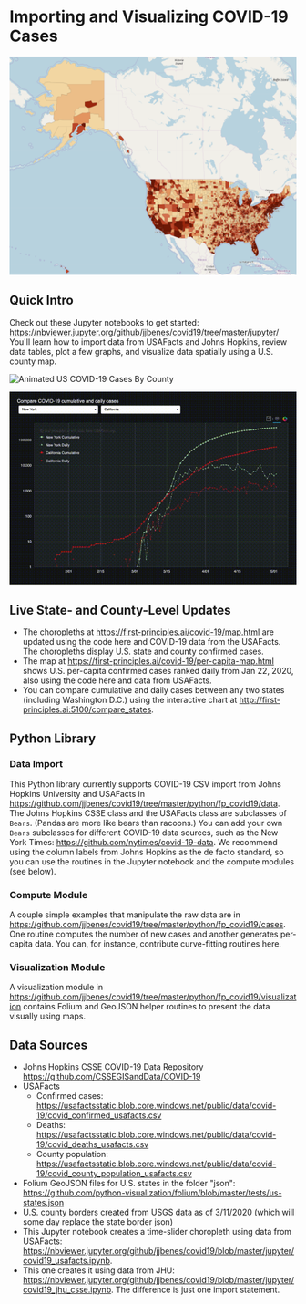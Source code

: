 # Importing and Visualizing COVID-19 Cases
![US COVID-19 Cases By County](images/us_map.png)

## Quick Intro

Check out these Jupyter notebooks to get started:
https://nbviewer.jupyter.org/github/jjbenes/covid19/tree/master/jupyter/
You'll learn how to import data from USAFacts and Johns Hopkins, review data tables, plot a few graphs,
and visualize data spatially using a U.S. county map.

![Animated US COVID-19 Cases By County](images/animated_choropleth.gif)

![Animated US COVID-19 State Compare](images/animated_compare_states.gif)

## Live State- and County-Level Updates
* The choropleths at https://first-principles.ai/covid-19/map.html are updated using the code here and COVID-19 data from the USAFacts. The choropleths display U.S. state and county confirmed cases.
* The map at https://first-principles.ai/covid-19/per-capita-map.html shows U.S. per-capita confirmed cases ranked daily from Jan 22, 2020, also using the code here and data from USAFacts.
* You can compare cumulative and daily cases between any two states
  (including Washington D.C.) using the interactive chart at
  http://first-principles.ai:5100/compare_states.

## Python Library
### Data Import

This Python library currently supports COVID-19 CSV import from Johns Hopkins University and USAFacts
in https://github.com/jjbenes/covid19/tree/master/python/fp_covid19/data.
The Johns Hopkins CSSE class and the USAFacts class are subclasses of `Bears`.
(Pandas are more like bears than racoons.)
You can add your own `Bears` subclasses for different COVID-19 data sources, such as
the New York Times: https://github.com/nytimes/covid-19-data.
We recommend using the column labels from Johns Hopkins as the de facto standard,
so you can use the routines in the Jupyter notebook and the compute modules (see below).

### Compute Module

A couple simple examples that manipulate the raw data are in
https://github.com/jjbenes/covid19/tree/master/python/fp_covid19/cases.
One routine computes the number of new cases and another generates per-capita data.
You can, for instance, contribute curve-fitting routines here.

### Visualization Module
A visualization module in https://github.com/jjbenes/covid19/tree/master/python/fp_covid19/visualization
contains Folium and GeoJSON helper routines to present the data visually using maps.

## Data Sources
* Johns Hopkins CSSE COVID-19 Data Repository https://github.com/CSSEGISandData/COVID-19
* USAFacts
  * Confirmed cases: https://usafactsstatic.blob.core.windows.net/public/data/covid-19/covid_confirmed_usafacts.csv
  * Deaths: https://usafactsstatic.blob.core.windows.net/public/data/covid-19/covid_deaths_usafacts.csv
  * County population: https://usafactsstatic.blob.core.windows.net/public/data/covid-19/covid_county_population_usafacts.csv
* Folium GeoJSON files for U.S. states in the folder "json":
  https://github.com/python-visualization/folium/blob/master/tests/us-states.json
* U.S. county borders created from USGS data as of 3/11/2020 (which will some day replace the state border json)
* This Jupyter notebook creates a time-slider choropleth using data from USAFacts:
https://nbviewer.jupyter.org/github/jjbenes/covid19/blob/master/jupyter/covid19_usafacts.ipynb.
* This one creates it using data from JHU:
https://nbviewer.jupyter.org/github/jjbenes/covid19/blob/master/jupyter/covid19_jhu_csse.ipynb. The difference is just one import statement.
